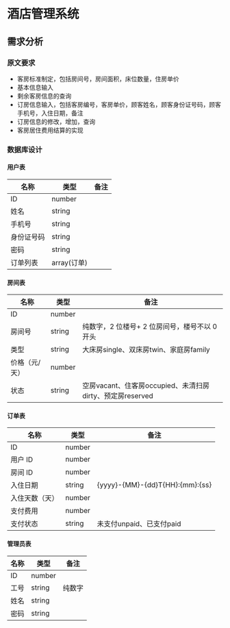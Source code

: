 # 酒店管理系统

## 需求分析

### 原文要求

- 客房标准制定，包括房间号，房间面积，床位数量，住房单价
- 基本信息输入
- 剩余客房信息的查询
- 订房信息输入，包括客房编号，客房单价，顾客姓名，顾客身份证号码，顾客手机号，入住日期，备注
- 订房信息的修改，增加，查询
- 客房居住费用结算的实现

### 数据库设计

#### 用户表

| 名称    | 类型        | 备注  |
|-------|-----------|-----|
| ID    | number    |     |
| 姓名    | string    |     |
| 手机号   | string    |     |
| 身份证号码 | string    |     |
| 密码    | string    |     |
| 订单列表  | array(订单) |     |

#### 房间表

| 名称      | 类型     | 备注                                         |
|---------|--------|--------------------------------------------|
| ID      | number |                                            |
| 房间号     | string | 纯数字，2 位楼号+ 2 位房间号，楼号不以 0 开头                |
| 类型      | string | 大床房single、双床房twin、家庭房family                |
| 价格（元/天） | number |                                            |
| 状态      | string | 空房vacant、住客房occupied、未清扫房dirty、预定房reserved |

#### 订单表

| 名称      | 类型     | 备注                              |
|---------|--------|---------------------------------|
| ID      | number |                                 |
| 用户 ID   | number |                                 |
| 房间 ID   | number |                                 |
| 入住日期    | string | {yyyy}-{MM}-{dd}T{HH}:{mm}:{ss} |
| 入住天数（天） | number |                                 |
| 支付费用    | number |                                 |
| 支付状态    | string | 未支付unpaid、已支付paid               |

#### 管理员表

| 名称  | 类型     | 备注  |
|-----|--------|-----|
| ID  | number |     |
| 工号  | string | 纯数字 |
| 姓名  | string |     |
| 密码  | string |     |

